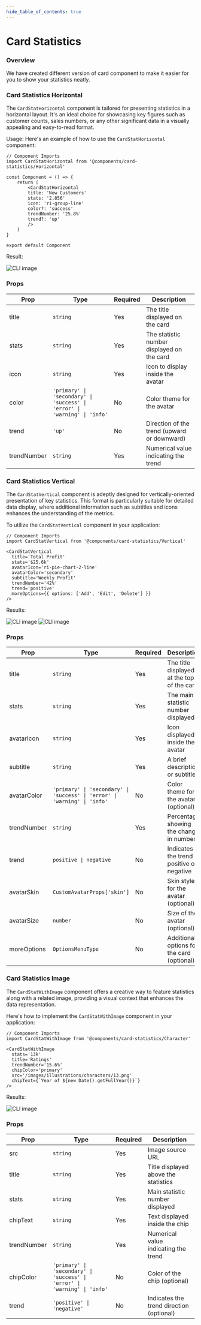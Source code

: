 ```yaml
---
hide_table_of_contents: true
---
```


# Card Statistics

### Overview

We have created different version of card component to make it easier for you to show your statistics neatly.

### Card Statistics Horizontal

The `CardStatHorizontal` component is tailored for presenting statistics in a horizontal layout. It's an ideal choice for showcasing key figures such as customer counts, sales numbers, or any other significant data in a visually appealing and easy-to-read format.

Usage:
Here's an example of how to use the `CardStatHorizontal` component:

```tsx
// Component Imports
import CardStatHorizontal from '@components/card-statistics/Horizontal'

const Component = () => {
    return (
        <CardStatHorizontal
        title: 'New Customers'
        stats: '2,856'
        icon: 'ri-group-line'
        color?: 'success'
        trendNumber: '25.8%'
        trend?: 'up'
        />
    )
} 

export default Component
```

Result:

![CLI image](../../../assets/card-horizontal.png)

### Props

| Prop         | Type                                                                    | Required | Description                                  |
|--------------|-------------------------------------------------------------------------|----------|----------------------------------------------|
| title        | `string`                                                                  | Yes      | The title displayed on the card              |
| stats        | `string`                                                                  | Yes      | The statistic number displayed on the card   |
| icon         | `string`                                                                  | Yes      | Icon to display inside the avatar            |
| color        | `'primary' \| 'secondary' \| 'success' \| 'error' \| 'warning' \| 'info'` | No       | Color theme for the avatar                   |
| trend        | `'up'`                                                                    | No       | Direction of the trend (upward or downward)  |
| trendNumber  | `string`                                                                  | Yes      | Numerical value indicating the trend         |

### Card Statistics Vertical

The `CardStatVertical` component is adeptly designed for vertically-oriented presentation of key statistics. This format is particularly suitable for detailed data display, where additional information such as subtitles and icons enhances the understanding of the metrics.

To utilize the `CardStatVertical` component in your application:

```tsx
// Component Imports
import CardStatVertical from '@components/card-statistics/Vertical'

<CardStatVertical
  title='Total Profit'
  stats='$25.6k'
  avatarIcon='ri-pie-chart-2-line'
  avatarColor='secondary'
  subtitle='Weekly Profit'
  trendNumber='42%'
  trend='positive'
  moreOptions={{ options: ['Add', 'Edit', 'Delete'] }}
/>
```
Results:

![CLI image](../../../assets/card-vertical.png)
![CLI image](../../../assets/card-vertical-menu.png)

### Props

| Prop         | Type                                                | Required | Description                                      |
|--------------|-----------------------------------------------------|----------|--------------------------------------------------|
| title        | `string`                                            | Yes      | The title displayed at the top of the card       |
| stats        | `string`                                            | Yes      | The main statistic number displayed              |
| avatarIcon   | `string`                                            | Yes      | Icon displayed inside the avatar                 |
| subtitle     | `string`                                            | Yes      | A brief description or subtitle                  |
| avatarColor  | `'primary' \| 'secondary' \| 'success' \| 'error' \| 'warning' \| 'info'` | No | Color theme for the avatar (optional)           |
| trendNumber  | `string`                                            | Yes      | Percentage showing the change in numbers         |
| trend        | `positive \| negative`                              | No       | Indicates if the trend is positive or negative   |
| avatarSkin   | `CustomAvatarProps['skin']`                         | No       | Skin style for the avatar (optional)             |
| avatarSize   | `number `                                           | No       | Size of the avatar (optional)                    |
| moreOptions  | `OptionsMenuType`                                   | No       | Additional options for the card (optional)       |


### Card Statistics Image

The `CardStatWithImage` component offers a creative way to feature statistics along with a related image, providing a visual context that enhances the data representation.

Here's how to implement the `CardStatWithImage` component in your application:

```tsx
// Component Imports
import CardStatWithImage from '@components/card-statistics/Character'

<CardStatWithImage
  stats='13k'
  title='Ratings'
  trendNumber='15.6%'
  chipColor='primary'
  src='/images/illustrations/characters/13.png'
  chipText={`Year of ${new Date().getFullYear()}`}
/>
```

Results:

![CLI image](../../../assets/card-image.png)

### Props

| Prop        | Type                               | Required | Description                                       |
|-------------|------------------------------------|----------|---------------------------------------------------|
| src         | `string`                           | Yes      | Image source URL                                  |
| title       | `string`                           | Yes      | Title displayed above the statistics              |
| stats       | `string`                           | Yes      | Main statistic number displayed                   |
| chipText    | `string`                           | Yes      | Text displayed inside the chip                    |
| trendNumber | `string`                           | Yes      | Numerical value indicating the trend              |
| chipColor   | `'primary' \| 'secondary' \| 'success' \| 'error' \| 'warning' \| 'info'` | No | Color of the chip (optional)                     |
| trend       | `'positive' \| 'negative'`         | No       | Indicates the trend direction (optional)          |
